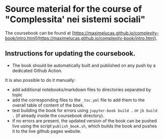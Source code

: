 
# Source material for the course of "Complessita' nei sistemi sociali"

The coursebook can be found at [https://maximelucas.github.io/complexity-book/intro.html](https://maximelucas.github.io/complexity-book/intro.html).

## Instructions for updating the coursebook. 

- The book should be automatically built and published on any push by a dedicated Github Action. 

It is also possible to do it manually:

- add additional notebooks/markdown files to directories separated by topic
- add the corresponding files to the `_toc.yml` file to add them to the overall table of content of the book. 
- test building the book for errors using `jupyter-book build .` or `jb build .` (if already inside the coursebook directory). 
- if no errors are present, the updated version of the book can be pushed live using the script `publish_book.sh`, which builds the book and pushes it to the live github pages website. 
